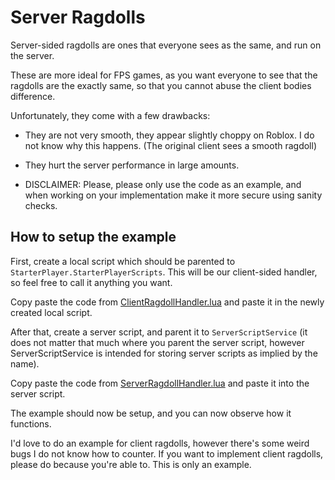 # Server Ragdolls
 Server-sided ragdolls are ones that everyone sees as the same, and run on the server. 

 These are more ideal for FPS games, as you want everyone to see that the ragdolls are the exactly same,
 so that you cannot abuse the client bodies difference.

 Unfortunately, they come with a few drawbacks:

 - They are not very smooth, they appear slightly choppy on Roblox. I do not know why this happens. (The original client sees a smooth ragdoll)
 - They hurt the server performance in large amounts.


 - DISCLAIMER: Please, please only use the code as an example, and when working on your implementation make it more secure using sanity checks.

## How to setup the example

 First, create a local script which should be parented to ``StarterPlayer.StarterPlayerScripts``.
 This will be our client-sided handler, so feel free to call it anything you want.

 Copy paste the code from [ClientRagdollHandler.lua](https://github.com/aku-e/RagdollClass/blob/master/docs/examples/ServerRagdolls/ClientRagdollHandler.lua) and paste it in the newly created local script.

 After that, create a server script, and parent it to ``ServerScriptService`` (it does not matter that much where you parent the server script, however ServerScriptService is intended for storing server scripts as implied by the name).


 Copy paste the code from [ServerRagdollHandler.lua](https://github.com/aku-e/RagdollClass/blob/master/docs/examples/ServerRagdolls/ServerRagdollHandler.lua) and paste it into the server script.

 The example should now be setup, and you can now observe how it functions.

 I'd love to do an example for client ragdolls, however there's some weird bugs I do not know how to counter.
 If you want to implement client ragdolls, please do because you're able to. This is only an example.
